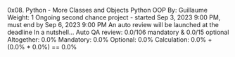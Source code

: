 0x08. Python - More Classes and Objects
Python
OOP
 By: Guillaume
 Weight: 1
 Ongoing second chance project - started Sep 3, 2023 9:00 PM, must end by Sep 6, 2023 9:00 PM
 An auto review will be launched at the deadline
In a nutshell…
Auto QA review: 0.0/106 mandatory & 0.0/15 optional
Altogether:  0.0%
Mandatory: 0.0%
Optional: 0.0%
Calculation:  0.0% + (0.0% * 0.0%)  == 0.0%
